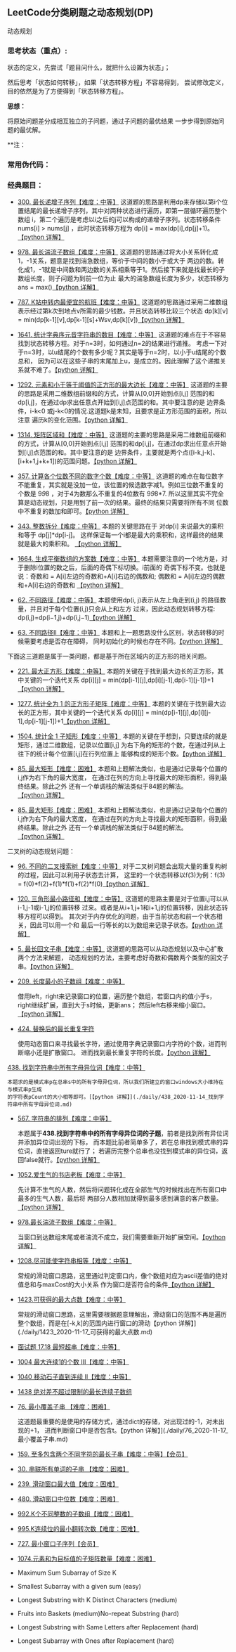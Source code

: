 ## LeetCode分类刷题之动态规划(DP)

动态规划

### 思考状态（重点）:

状态的定义，先尝试「题目问什么，就把什么设置为状态」；

然后思考「状态如何转移」，如果「状态转移方程」不容易得到，
尝试修改定义，目的依然是为了方便得到「状态转移方程」。

**思想：**

将原始问题差分成相互独立的子问题，通过子问题的最优结果
一步步得到原始问题的最优解。




 
 
**注： 

### 常用伪代码：

 


### 经典题目：

- [300. 最长递增子序列【难度：中等】](https://leetcode-cn.com/problems/longest-increasing-subsequence/)
     这道题的思路是利用dp来存储以第i个位置结尾的最长递增子序列，其中对两种状态进行遍历，即第一层循环遍历整个
     数组 i，第二个遍历是考虑以i之后的j可以构成的递增子序列。状态转移条件nums[i] >  nums[j] ，此时状态转移方程为
     dp[i] = max(dp[i],dp[j]+1)。[【python 详解】](./daily/300_2020-12-23_最长递增子序列.md)


- [978. 最长湍流子数组【难度：中等】](https://leetcode-cn.com/problems/longest-turbulent-subarray/)
     这道题的思路通过将大小关系转化成1，-1关系，题意是找到湍急数组，等价于中间的数小于或大于
	 两边的数。转化成1，-1就是中间数和两边数的关系相乘等于1。然后接下来就是找最长的子数组长度，则子问题为到前一位为止
	 最大的湍急数组长度为多少，状态转移为 ans = max()[【python 详解】](./daily/978_2020-12-24_最长湍流子数组.md)


- [787. K站中转内最便宜的航班【难度：中等】](https://leetcode-cn.com/problems/cheapest-flights-within-k-stops/)
     这道题的思路通过采用二维数组表示经过第k次到地点v所需的最少钱数。并且状态转移比较三个状态
	 dp[k][v] = min(dp[k-1][v],dp[k-1][s]+Wsv,dp[k][v])[【python 详解】](./daily/787_2020-12-24_K站中转内最便宜的航班.md)


- [1641. 统计字典序元音字符串的数目【难度：中等】](https://leetcode-cn.com/problems/count-sorted-vowel-strings/)
     这道题的难点在于不容易找到状态转移方程。对于n=3时，如何通过n=2的结果进行递推。
	 考虑一下对于n=3时，以u结尾的个数有多少呢？其实是等于n=2时，以小于u结尾的个数总和，
	 因为可以在这些子串的末尾加上u，是成立的。因此理解了这个递推关系就不难了。[【python 详解】](./daily/1641_2020-12-24_统计字典序元音字符串的数目.md)


- [1292. 元素和小于等于阈值的正方形的最大边长【难度：中等】](https://leetcode-cn.com/problems/maximum-side-length-of-a-square-with-sum-less-than-or-equal-to-threshold/)
     这道题的主要的思路是采用二维数组前缀和的方式，计算从[0,0]开始到点[i,j]
	 范围的和dp[i,j]，在通过dp求出任意点开始到[i,j]点范围的和。其中要注意的是
	 边界条件，i-k<0 或j-k<0的情况.这道题k是未知，且要求是正方形范围的面积，所以注意
	 遍历k的变化范围。[【python 详解】](./daily/1292_2020-12-24_元素和小于等于阈值的正方形的最大边长.md)


- [1314. 矩阵区域和【难度：中等】](https://leetcode-cn.com/problems/matrix-block-sum/)
     这道题的主要的思路是采用二维数组前缀和的方式，计算从[0,0]开始到点[i,j]
	 范围的和dp[i,j]，在通过dp求出任意点开始到[i,j]点范围的和。其中要注意的是
	 边界条件，主要就是两个点([i-k,j-k]、[i+k+1,j+k+1])的范围问题。[【python 详解】](./daily/1314_2020-12-24_矩阵区域和.md)


- [357. 计算各个位数不同的数字个数【难度：中等】](https://leetcode-cn.com/problems/count-numbers-with-unique-digits/)
     这道题的难点在每位数字不能重复，其实就是没加一位，该位置的候选数字减1。例如三位数不重复的个数是  9*9*8 ，对于4为数那么不重复的4位数有  9*9*8*7.
     所以这里其实不完全算是动态规划，只是用到了前一次的结果。最终的结果只需要将所有不同
     位数中不重复的数加和即可。[【python 详解】](./daily/357_2020-12-24_计算各个位数不同的数字个数.md)


- [343. 整数拆分【难度：中等】](https://leetcode-cn.com/problems/integer-break/)
     本题的关键思路在于  对dp[i] 来说最大的乘积和等于 dp[j]*dp[i-j]。
     这样保证每一个i都是最大的乘积和，这样最终的结果就是最大的乘积和。
     [【python 详解】](./daily/343_2020-12-25_整数拆分.md)


- [1664. 生成平衡数组的方案数【难度：中等】](https://leetcode-cn.com/problems/ways-to-make-a-fair-array/)
     本题需要注意的一个地方是，对于删除i位置的数之后，后面的奇偶下标切换。i前面的
     奇偶下标不变。也就是说：奇数和 = A[i]左边的奇数和+A[i]右边的偶数和;
	 偶数和 = A[i]左边的偶数和+A[i]右边的奇数和 [【python 详解】](./daily/1664_2020-12-25_生成平衡数组的方案数.md)

- [62. 不同路径【难度：中等】](https://leetcode-cn.com/problems/unique-paths/)
     本题使用dp(i, j)表示从左上角走到(i,j) 的路径数量，并且对于每个位置(i,j)只会从上和左方
	  过来，因此动态规划转移方程: dp(i,j)=dp(i−1,j)+dp(i,j−1)[【python 详解】](./daily/62_2020-12-25_不同路径.md)

- [63. 不同路径II【难度：中等】](https://leetcode-cn.com/problems/unique-paths-ii/)
     本题和上一题思路没什么区别，状态转移的时候需要考虑是否存在障碍，
	 同时初始化的时候也存在不同。[【python 详解】](./daily/63_2020-12-25_不同路径II.md)


下面这三道题是属于一类问题，都是基于所在区域内的正方形的相关问题。

- [221. 最大正方形【难度：中等】](https://leetcode-cn.com/problems/maximal-square/)
     本题的关键在于找到最大边长的正方形，其中关键的一个迭代关系
	 dp[i][j] = min(dp[i-1][j],dp[i][j-1],dp[i-1][j-1])+1[【python 详解】](./daily/221_2020-12-28_最大正方形.md)

- [1277. 统计全为 1 的正方形子矩阵【难度：中等】](https://leetcode-cn.com/problems/count-square-submatrices-with-all-ones/)
     本题的关键在于找到最大边长的正方形，其中关键的一个迭代关系
	 dp[i][j] = min(dp[i-1][j],dp[i][j-1],dp[i-1][j-1])+1[【python 详解】](./daily/1277_2020-12-28_统计全为1的正方形子矩阵.md)

- [1504. 统计全 1 子矩形【难度：中等】](https://leetcode-cn.com/problems/count-submatrices-with-all-ones/)
     本题的关键在于想到，只要连续的就是矩形，通过二维数组，记录以位置[i,j]
	 为右下角的矩形的个数，在通过列从上往下的统计每个位置[i,j]在行列位置上
	 能够构成的矩形个数。[【python 详解】](./daily/1504_2020-12-28_统计全1子矩形.md)

- [85. 最大矩形【难度：困难】](https://leetcode-cn.com/problems/count-submatrices-with-all-ones/)
     本题和上题解法类似，也是通过记录每个位置的i,j作为右下角的最大宽度，
	 在通过在列的方向上寻找最大的矩形面积，得到最终结果。除此之外
	 还有一个单调栈的解法类似于84题的解法。[【python 详解】](./daily/85_2020-12-28_最大矩形.md)

- [85. 最大矩形【难度：困难】](https://leetcode-cn.com/problems/count-submatrices-with-all-ones/)
     本题和上题解法类似，也是通过记录每个位置的i,j作为右下角的最大宽度，
	 在通过在列的方向上寻找最大的矩形面积，得到最终结果。除此之外
	 还有一个单调栈的解法类似于84题的解法。[【python 详解】](./daily/85_2020-12-28_最大矩形.md)

二叉树的动态规划问题：

- [96. 不同的二叉搜索树【难度：中等】](https://leetcode-cn.com/problems/unique-binary-search-trees/)
     对于二叉树问题会出现大量的重复构树的过程，因此可以利用子状态去计算，
	 这里的一个状态转移以f(3)为例：f(3) = f(0)*f(2)+f(1)*f(1)+f(2)*f(0)[【python 详解】](./daily/96_2020-12-30_不同的二叉搜索树.md)





- [120. 三角形最小路径和【难度：中等】](https://leetcode-cn.com/problems/trangle/)
     这道题的思路主要是对于位置i,j可以从i-1,j-1或i-1,j的位置转移
	 过来。或者是从i+1,j+1和i+1,j的位置转移，因此状态转移方程可以得到。
	 其次对于内存优化的问题，由于当前状态和前一个状态相关，因此可以用一个和
	 最后一行等长的以为数组来记录子状态。[【python 详解】](./daily/120_2020-12-30_三角形最小路径和.md)

- [5. 最长回文子串【难度：中等】](https://leetcode-cn.com/problems/longest-palindromic-substring/)
     这道题的思路可以从动态规划以及中心扩散两个方法来解题，
	 动态规划的方法，主要考虑好奇数和偶数两个类型的回文子串。[【python 详解】](./daily/5_2020-12-30_最长回文子串.md)














- [209. 长度最小的子数组【难度：中等】](https://leetcode-cn.com/problems/minimum-size-subarray-sum/)

	借用left，right来记录窗口的位置，遍历整个数组，若窗口内的值小于s，right继续扩展，直到大于s时候，更新ans；
	然后left右移来缩小窗口。[【python 详解】](./daily/209_2020-11-14_长度最小的子数组.md)

- [424. 替换后的最长重复字符](https://leetcode-cn.com/problems/longest-repeating-character-replacement/)

	使用动态窗口来寻找最长字符，通过使用字典记录窗口内字符的个数，进而判断缩小还是扩散窗口。
	进而找到最长重复字符的长度。[【python 详解】](./daily/424_2020-11-14_替换后的最长重复字符.md)

 [438. 找到字符串中所有字母异位词【难度：中等】](https://leetcode-cn.com/problems/find-all-anagrams-in-a-string/)

	本题求的是模式串p在总串s中的所有字母异位词，所以我们所建立的窗口windows大小维持在与模式串p生成
	的字符表pCount的大小相等即可。[【python 详解】](./daily/438_2020-11-14_找到字符串中所有字母异位词.md)

- [567. 字符串的排列【难度：中等】](https://leetcode-cn.com/problems/permutation-in-string/)

	本题属于**438.找到字符串中的所有字母异位词的子题**，前者是找到所有异位词并添加异位词出现的下标，
	而本题比前者简单多了，若在总串找到模式串的异位词，直接返回ture就行了；
	若遍历完整个总串也没找到模式串的异位词，返回false就行。[【python 详解】](./daily/567_2020-11-14_字符串的排列.md)

- [1052.爱生气的书店老板【难度：中等】](https://leetcode-cn.com/problems/grumpy-bookstore-owner/)

	先计算不生气的人数，然后将问题转化成在全部生气的时候找出在所有窗口中最多的生气人数，最后将
	两部分人数相加就得到最多感到满意的客户数量。[【python 详解】](./daily/1052_2020-11-16_爱生气的书店老板.md)

- [978.最长湍流子数组【难度：中等】](https://leetcode-cn.com/problems/longest-turbulent-subarray/)
	
	当窗口到达数组末尾或者湍流不成立，我们需要重新开始扩展空间。[【python 详解】](./daily/978_2020-11-16_最长湍流子数组.md)

- [1208.尽可能使字符串相等【难度：中等】](https://leetcode-cn.com/problems/get-equal-substrings-within-budget/)
		
	常规的滑动窗口思路，这里通过判定窗口内，像个数组对应为ascii差值的绝对值总和与maxCost的大小关系
	作为窗口是否符合的条件[【python 详解】](./daily/1208_2020-11-17_尽可能使字符串相等.md)

- [1423.可获得的最大点数【难度：中等】](https://leetcode-cn.com/problems/maximum-points-you-can-obtain-from-cards/)
		
	常规的滑动窗口思路，这里需要根据题意理解出，滑动窗口的范围不再是遍历
	整个数组，而是在[-k,k]的范围内进行窗口的滑动【python 详解】](./daily/1423_2020-11-17_可获得的最大点数.md)

- [面试题 17.18 最短超串【难度：中等】](https://leetcode-cn.com/problems/shortest-supersequence-lcci/)
- [1004 最大连续1的个数 III【难度：中等】](https://leetcode-cn.com/problems/max-consecutive-ones-iii/)	
- [1040 移动石子直到连续 II【难度：中等】](https://leetcode-cn.com/problems/moving-stones-until-consecutive-ii/)
- [1438 绝对差不超过限制的最长连续子数组](https://leetcode-cn.com/problems/longest-continuous-subarray-with-absolute-diff-less-than-or-equal-to-limit/)

- [76. 最小覆盖子串 【难度：困难】](https://leetcode-cn.com/problems/minimum-window-substring/)

	这道题最重要的是使用的存储方式，通过dict的存储，对出现过的-1，对未出现的+1，
	进而判断窗口中是否包含t。【python 详解】](./daily/76_2020-11-17_最小覆盖子串.md)

- [159. 至多包含两个不同字符的最长子串【难度：中等】【会员】](https://leetcode-cn.com/problems/longest-substring-with-at-most-two-distinct-characters/)
- [30. 串联所有单词的子串 【难度：困难】](https://leetcode-cn.com/problems/substring-with-concatenation-of-all-words/)
- [239. 滑动窗口最大值【难度：困难】](https://leetcode-cn.com/problems/sliding-window-maximum/)
- [480. 滑动窗口中位数【难度：困难】](https://leetcode-cn.com/problems/sliding-window-median/)
- [992.K个不同整数的子数组【难度：困难】](https://leetcode-cn.com/problems/subarrays-with-k-different-integers/)
- [995.K连续位的最小翻转次数【难度：困难】](https://leetcode-cn.com/problems/minimum-number-of-k-consecutive-bit-flips/)

- [727. 最小窗口子序列【会员】](https://leetcode-cn.com/problems/minimum-window-subsequence/)
- [1074.元素和为目标值的子矩阵数量【难度：困难】](https://leetcode-cn.com/problems/number-of-submatrices-that-sum-to-target/)
- Maximum Sum Subarray of Size K
- Smallest Subarray with a given sum (easy)
- Longest Substring with K Distinct Characters (medium)
- Fruits into Baskets (medium)No-repeat Substring (hard)
- Longest Substring with Same Letters after Replacement (hard)
- Longest Subarray with Ones after Replacement (hard)
